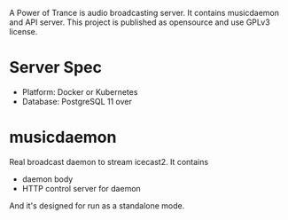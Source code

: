 A Power of Trance is audio broadcasting server. 
It contains musicdaemon and API server.
This project is published as opensource and use GPLv3 license.

# Server Spec
- Platform: Docker or Kubernetes
- Database: PostgreSQL 11 over

# musicdaemon
Real broadcast daemon to stream icecast2.
It contains

- daemon body
- HTTP control server for daemon

And it's designed for run as a standalone mode.

